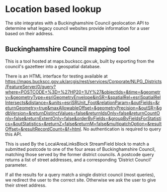 # Location based lookup

The site integrates with a Buckinghamshire Council geolocation API to determine what legacy council websites provide information for a user based on their address.

## Buckinghamshire Council mapping tool

This is a tool hosted at maps.buckscc.gov.uk, built by exporting from the council's gazetteer into a geospatial database.

There is an HTML interface for testing available at https://maps.buckscc.gov.uk/arcgis/rest/services/Corporate/NLPG_Districts/FeatureServer/0/query?where=POSTCODE+%3D+%27HP20+1UY%27&objectIds=&time=&geometry=&geometryType=esriGeometryEnvelope&inSR=&spatialRel=esriSpatialRelIntersects&distance=&units=esriSRUnit_Foot&relationParam=&outFields=&returnGeometry=true&maxAllowableOffset=&geometryPrecision=&outSR=&gdbVersion=&returnDistinctValues=false&returnIdsOnly=false&returnCountOnly=false&returnExtentOnly=false&orderByFields=&groupByFieldsForStatistics=&outStatistics=&returnZ=false&returnM=false&multipatchOption=&resultOffset=&resultRecordCount=&f=html. No authentication is required to query this API.

This is used By the LocalAreaLinksBlock StreamField block to match a submitted postcode to one of the four areas of Buckinghamshire Council, matching those served by the former district councils. A postcode query returns a list of street addresses, and a corresponding 'District Council' parameter.

If all the results for a query match a single district council (most queries), we redirect the user to the correct site. Otherwise we ask the user to give their street address.
